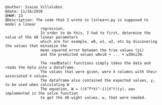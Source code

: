    @author: Isaias Villalobos
    @date: 11/16/2020
    @HW#: 13
    @Description: The code that I wrote in linlearn.py is supposed to model a linear
                    regression.
                    In order to do this, I had to first, determine the value of the 40 linear parameters
                    which are for example, w0, w1, w2, etc by discovering the values that minimize the
                    mean squared error between the true values (yi)
                    and the predicted values w0xi0 + ... + w39xi39.
                    
                    The readData() functions simply takes the data and reads the data into a dataframe.
                    The values that were given, were X columns with their associated X values. 
                    The dataframe also contained the expected values, y, to be used when calculating W
                    The equation, W = ((X^T*X)^-1)(X^t)(y), was implemented in the solve function
                    to get the 40 wight values, w, that were needed.
                    
                        